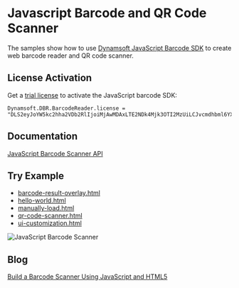 # Javascript Barcode and QR Code Scanner
The samples show how to use [Dynamsoft JavaScript Barcode SDK](https://www.dynamsoft.com/barcode-reader/sdk-javascript/) to create web barcode reader and QR code scanner.

## License Activation
Get a [trial license](https://www.dynamsoft.com/customer/license/trialLicense?product=dbr) to activate the JavaScript barcode SDK:

```
Dynamsoft.DBR.BarcodeReader.license = "DLS2eyJoYW5kc2hha2VDb2RlIjoiMjAwMDAxLTE2NDk4Mjk3OTI2MzUiLCJvcmdhbml6YXRpb25JRCI6IjIwMDAwMSIsInNlc3Npb25QYXNzd29yZCI6IndTcGR6Vm05WDJrcEQ5YUoifQ==";
```

## Documentation
[JavaScript Barcode Scanner API](https://www.dynamsoft.com/barcode-reader/programming/javascript/api-reference/BarcodeScanner.html?ver=latest)

## Try Example
- [barcode-result-overlay.html](https://yushulx.me/javascript-barcode-qr-code-scanner/barcode-result-overlay.html)
- [hello-world.html](https://yushulx.me/javascript-barcode-qr-code-scanner/hello-world.html)
- [manually-load.html](https://yushulx.me/javascript-barcode-qr-code-scanner/manually-load.html)
- [qr-code-scanner.html](https://yushulx.me/javascript-barcode-qr-code-scanner/qr-code-scanner.html)
- [ui-customization.html](https://yushulx.me/javascript-barcode-qr-code-scanner/ui-customization.html)

![JavaScript Barcode Scanner](https://www.dynamsoft.com/codepool/img/2021/06/barcode-scanner-overlay.png)

## Blog
[Build a Barcode Scanner Using JavaScript and HTML5](https://www.dynamsoft.com/codepool/html5-barcode-reader-javascript-webassembly.html)

